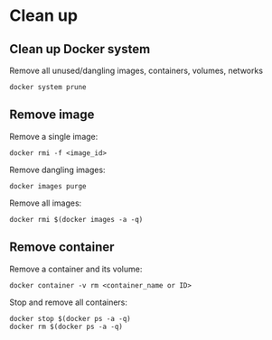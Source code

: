 # Clean up

## Clean up Docker system

Remove all unused/dangling images, containers, volumes, networks
```
docker system prune
```

## Remove image
Remove a single image:
```shell
docker rmi -f <image_id>
```

Remove dangling images:
```shell
docker images purge
```

Remove all images:
```shell
docker rmi $(docker images -a -q)
```


## Remove container

Remove a container and its volume:
```shell
docker container -v rm <container_name or ID>
```

Stop and remove all containers:
```shell
docker stop $(docker ps -a -q)
docker rm $(docker ps -a -q)
```
